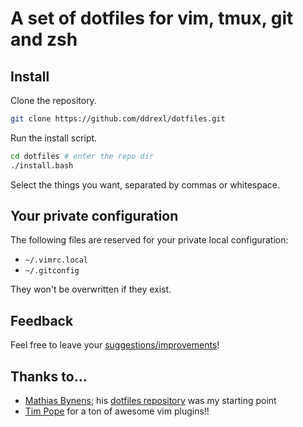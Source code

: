 # A set of dotfiles for vim, tmux, git and zsh

## Install

Clone the repository.
```bash
git clone https://github.com/ddrexl/dotfiles.git
```

Run the install script.
```bash
cd dotfiles # enter the repo dir
./install.bash
```

Select the things you want, separated by commas or whitespace.

## Your private configuration

The following files are reserved for your private local configuration:
 - `~/.vimrc.local`
 - `~/.gitconfig`

They won't be overwritten if they exist.

## Feedback

Feel free to leave your [suggestions/improvements](https://github.com/ddrexl/dotfiles/issues)!

## Thanks to…

* [Mathias Bynens](https://mathiasbynens.be/); his [dotfiles repository](https://github.com/mathiasbynens/dotfiles) was my starting point
* [Tim Pope](https://tpo.pe/) for a ton of awesome vim plugins!!

